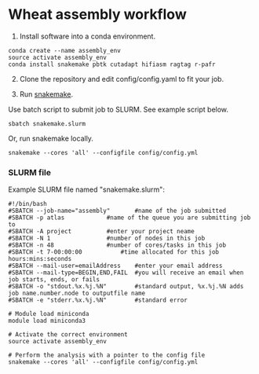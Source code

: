 # Wheat assembly workflow

1. Install software into a conda environment.

```
conda create --name assembly_env
source activate assembly_env
conda install snakemake pbtk cutadapt hifiasm ragtag r-pafr
```

2. Clone the repository and edit config/config.yaml to fit your job.

3. Run [snakemake](https://snakemake.readthedocs.io/en/stable/).

Use batch script to submit job to SLURM. See example script below.

```
sbatch snakemake.slurm
```

Or, run snakemake locally.

```
snakemake --cores 'all' --configfile config/config.yml
```

### SLURM file

Example SLURM file named "snakemake.slurm":

```
#!/bin/bash
#SBATCH --job-name="assembly"		#name of the job submitted
#SBATCH -p atlas			#name of the queue you are submitting job to
#SBATCH -A project			#enter your project neame
#SBATCH -N 1				#number of nodes in this job
#SBATCH -n 48				#number of cores/tasks in this job
#SBATCH -t 7-00:00:00			#time allocated for this job hours:mins:seconds
#SBATCH --mail-user=emailAddress	#enter your email address
#SBATCH --mail-type=BEGIN,END,FAIL	#you will receive an email when job starts, ends, or fails
#SBATCH -o "stdout.%x.%j.%N"		#standard output, %x.%j.%N adds job name.number.node to outputfile name
#SBATCH -e "stderr.%x.%j.%N"		#standard error

# Module load miniconda
module load miniconda3

# Activate the correct environment
source activate assembly_env

# Perform the analysis with a pointer to the config file
snakemake --cores 'all' --configfile config/config.yml
```